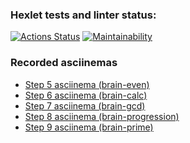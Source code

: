 ### Hexlet tests and linter status:
[![Actions Status](https://github.com/SergMoore/python-project-49/workflows/hexlet-check/badge.svg)](https://github.com/SergMoore/python-project-49/actions)
[![Maintainability](https://api.codeclimate.com/v1/badges/08b954d361ad6c5e5c88/maintainability)](https://codeclimate.com/github/SergMoore/python-project-49/maintainability)
### Recorded asciinemas
- [Step 5 asciinema (brain-even)](https://asciinema.org/a/lNW2aIyBw3fYih9nMtXMW2JWO)
- [Step 6 asciinema (brain-calc)](https://asciinema.org/a/nPAoHPdBfxbnRUIi270DOwODi)
- [Step 7 asciinema (brain-gcd)](https://asciinema.org/a/8ctXBaLdChuooQZeURwQZekUw)
- [Step 8 asciinema (brain-progression)](https://asciinema.org/a/iB9JEMP94EtNwRGIu4itOy5kQ)
- [Step 9 asciinema (brain-prime)](https://asciinema.org/a/Wwzs0Exmh95Eu8m34aHETK5yN)
